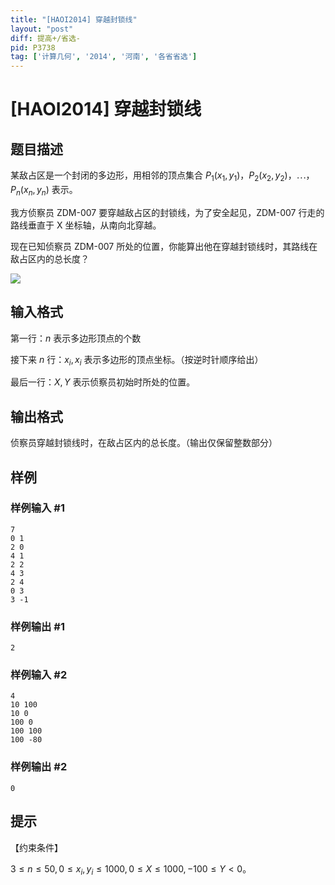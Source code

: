 ```yaml
---
title: "[HAOI2014] 穿越封锁线"
layout: "post"
diff: 提高+/省选-
pid: P3738
tag: ['计算几何', '2014', '河南', '各省省选']
---
```

# [HAOI2014] 穿越封锁线
## 题目描述

某敌占区是一个封闭的多边形，用相邻的顶点集合 $P_1(x_1,y_1)$，$P_2(x_2,y_2)$，$\cdots$，$P_n(x_n,y_n)$ 表示。

我方侦察员 ZDM-007 要穿越敌占区的封锁线，为了安全起见，ZDM-007 行走的路线垂直于 X 坐标轴，从南向北穿越。

现在已知侦察员 ZDM-007 所处的位置，你能算出他在穿越封锁线时，其路线在敌占区内的总长度？

![](https://cdn.luogu.com.cn/upload/pic/5207.png)

## 输入格式

第一行：$n$ 表示多边形顶点的个数

接下来 $n$ 行：$x_i,x_i$ 表示多边形的顶点坐标。（按逆时针顺序给出）

最后一行：$X,Y$ 表示侦察员初始时所处的位置。

## 输出格式

侦察员穿越封锁线时，在敌占区内的总长度。（输出仅保留整数部分）

## 样例

### 样例输入 #1
```
7 
0 1 
2 0
4 1
2 2 
4 3 
2 4 
0 3 
3 -1
```
### 样例输出 #1
```
2
```
### 样例输入 #2
```
4
10 100
10 0
100 0
100 100
100 -80
```
### 样例输出 #2
```
0
```
## 提示

【约束条件】

$3\le n\le 50,0\le x_i,y_i\le1000,0\le X \le1000,-100\le Y < 0$。
